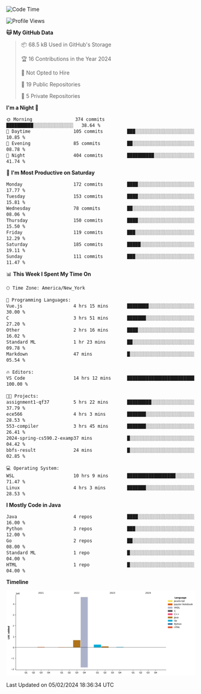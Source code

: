 <!--START_SECTION:waka-->
![Code Time](http://img.shields.io/badge/Code%20Time-25%20hrs%2025%20mins-blue)

![Profile Views](http://img.shields.io/badge/Profile%20Views-4-blue)

**🐱 My GitHub Data** 

> 📦 68.5 kB Used in GitHub's Storage 
 > 
> 🏆 16 Contributions in the Year 2024
 > 
> 🚫 Not Opted to Hire
 > 
> 📜 19 Public Repositories 
 > 
> 🔑 5 Private Repositories 
 > 
**I'm a Night 🦉** 

```text
🌞 Morning                374 commits         ██████████░░░░░░░░░░░░░░░   38.64 % 
🌆 Daytime                105 commits         ███░░░░░░░░░░░░░░░░░░░░░░   10.85 % 
🌃 Evening                85 commits          ██░░░░░░░░░░░░░░░░░░░░░░░   08.78 % 
🌙 Night                  404 commits         ██████████░░░░░░░░░░░░░░░   41.74 % 
```
📅 **I'm Most Productive on Saturday** 

```text
Monday                   172 commits         ████░░░░░░░░░░░░░░░░░░░░░   17.77 % 
Tuesday                  153 commits         ████░░░░░░░░░░░░░░░░░░░░░   15.81 % 
Wednesday                78 commits          ██░░░░░░░░░░░░░░░░░░░░░░░   08.06 % 
Thursday                 150 commits         ████░░░░░░░░░░░░░░░░░░░░░   15.50 % 
Friday                   119 commits         ███░░░░░░░░░░░░░░░░░░░░░░   12.29 % 
Saturday                 185 commits         █████░░░░░░░░░░░░░░░░░░░░   19.11 % 
Sunday                   111 commits         ███░░░░░░░░░░░░░░░░░░░░░░   11.47 % 
```


📊 **This Week I Spent My Time On** 

```text
🕑︎ Time Zone: America/New_York

💬 Programming Languages: 
Vue.js                   4 hrs 15 mins       ████████░░░░░░░░░░░░░░░░░   30.00 % 
C                        3 hrs 51 mins       ███████░░░░░░░░░░░░░░░░░░   27.20 % 
Other                    2 hrs 16 mins       ████░░░░░░░░░░░░░░░░░░░░░   16.02 % 
Standard ML              1 hr 23 mins        ██░░░░░░░░░░░░░░░░░░░░░░░   09.78 % 
Markdown                 47 mins             █░░░░░░░░░░░░░░░░░░░░░░░░   05.54 % 

🔥 Editors: 
VS Code                  14 hrs 12 mins      █████████████████████████   100.00 % 

🐱‍💻 Projects: 
assignment1-qf37         5 hrs 22 mins       █████████░░░░░░░░░░░░░░░░   37.79 % 
ece566                   4 hrs 3 mins        ███████░░░░░░░░░░░░░░░░░░   28.53 % 
553-compiler             3 hrs 45 mins       ███████░░░░░░░░░░░░░░░░░░   26.41 % 
2024-spring-cs590.2-examp37 mins             █░░░░░░░░░░░░░░░░░░░░░░░░   04.42 % 
bbfs-result              24 mins             █░░░░░░░░░░░░░░░░░░░░░░░░   02.85 % 

💻 Operating System: 
WSL                      10 hrs 9 mins       ██████████████████░░░░░░░   71.47 % 
Linux                    4 hrs 3 mins        ███████░░░░░░░░░░░░░░░░░░   28.53 % 
```

**I Mostly Code in Java** 

```text
Java                     4 repos             ████░░░░░░░░░░░░░░░░░░░░░   16.00 % 
Python                   3 repos             ███░░░░░░░░░░░░░░░░░░░░░░   12.00 % 
Go                       2 repos             ██░░░░░░░░░░░░░░░░░░░░░░░   08.00 % 
Standard ML              1 repo              █░░░░░░░░░░░░░░░░░░░░░░░░   04.00 % 
HTML                     1 repo              █░░░░░░░░░░░░░░░░░░░░░░░░   04.00 % 
```



**Timeline**

![Lines of Code chart](https://raw.githubusercontent.com/fqzz2000/fqzz2000/main/assets/bar_graph.png)


 Last Updated on 05/02/2024 18:36:34 UTC
<!--END_SECTION:waka-->
